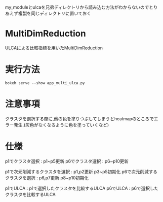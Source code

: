 my_moduleとulcaを兄弟ディレクトリから読み込む方法がわからないのでとりあえず複製を同じディレクトリに置いておく

# MultiDimReduction
ULCAによる比較指標を用いたMultiDimReduction

# 実行方法
`bokeh serve --show app_multi_ulca.py`

# 注意事項
クラスタを選択する際に,他の色を塗りつぶしてしまうとheatmapのところでエラー発生.(灰色がなくなるように色を塗っていくなど)

# 仕様
p1でクラスタ選択 : p1~p5更新
p6でクラスタ選択 : p6~p10更新

p1で次元削減するクラスタを選択 : p1,p2更新 p3~p5初期化
p6で次元削減するクラスタを選択 : p6,p7更新 p8~p10初期化

p1でULCA : p1で選択したクラスタを比較するULCA
p6でULCA : p6で選択したクラスタを比較するULCA